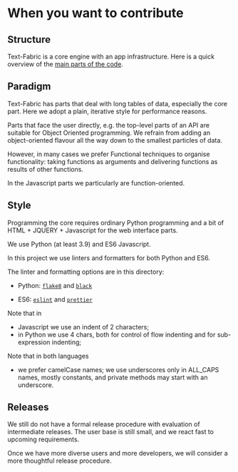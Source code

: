 # When you want to contribute

## Structure

Text-Fabric is a core engine with an app infrastructure.
Here is a quick overview of the
[main parts of the code](https://annotation.github.io/text-fabric/tf/about/code.html).

## Paradigm

Text-Fabric has parts that deal with long tables of data, especially the core part.
Here we adopt a plain, iterative style for performance reasons.

Parts that face the user directly, e.g. the top-level parts of an API are suitable for
Object Oriented programming.
We refrain from adding an object-oriented flavour all the way down to the
smallest particles of data.

However, in many cases we prefer Functional techniques to organise functionality:
taking functions as arguments and delivering functions as results of other functions.

In the Javascript parts we particularly are function-oriented.

## Style

Programming the core requires ordinary Python programming and a bit of HTML +
JQUERY + Javascript for the web interface parts.

We use Python (at least 3.9) and ES6 Javascript.

In this project we use linters and formatters for both Python and ES6.

The linter and formatting options are in this directory:

*   Python:
    [`flake8`](https://github.com/annotation/text-fabric/blob/master/codestyle/flake8.txt)
    and
    [`black`](https://github.com/psf/black)

*   ES6:
    [`eslint`](https://github.com/annotation/text-fabric/blob/master/codestyle/eslintrc.txt)
    and
    [`prettier`](https://github.com/annotation/text-fabric/blob/master/codestyle/prettierrc.txt)

Note that in
*   Javascript we use an indent of 2 characters;
*   in Python we use 4 chars, both for control of flow indenting and for
    sub-expression indenting;

Note that in both languages
*   we prefer camelCase names;
    we use underscores only in ALL_CAPS names, mostly constants,
    and private methods may start with an underscore. 

## Releases

We still do not have a formal release procedure with evaluation of intermediate
releases.  The user base is still small, and we react fast to upcoming requirements.

Once we have more diverse users and more developers, we will consider a more
thoughtful release procedure.
